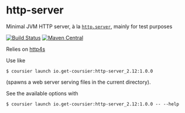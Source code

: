 # http-server

Minimal JVM HTTP server, à la [`http.server`](https://docs.python.org/3/library/http.server.html), mainly for test purposes

[![Build Status](https://travis-ci.org/coursier/http-server.svg?branch=master)](https://travis-ci.org/coursier/http-server)
[![Maven Central](https://img.shields.io/maven-central/v/io.get-coursier/http-server_2.12.svg)](https://maven-badges.herokuapp.com/maven-central/io.get-coursier/http-server_2.12)

Relies on [http4s](https://github.com/http4s/http4s)

Use like
```
$ coursier launch io.get-coursier:http-server_2.12:1.0.0
```
(spawns a web server serving files in the current directory).

See the available options with
```
$ coursier launch io.get-coursier:http-server_2.12:1.0.0 -- --help
```
